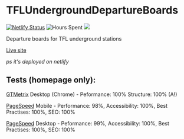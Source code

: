 ﻿# TFLUndergroundDepartureBoards
[![Netlify Status](https://api.netlify.com/api/v1/badges/50cec1ab-9594-4ab3-a4ef-97812f5371bc/deploy-status)](https://app.netlify.com/sites/tflundergrounddepartures/deploys) ![Hours Spent](https://img.shields.io/badge/Hours%20spent%20coding-3-brightgreen) [![](https://shields.tosdr.org/en_7734.svg)](https://tosdr.org/en/service/7734)

Departure boards for TFL underground stations

[Live site](https://tflundergrounddepartures.deveroonie.xyz/)

*ps it's deployed on netlify*

## Tests (homepage only):
[GTMetrix](https://gtmetrix.com/) Desktop (Chrome) - Peformance: 100% Structure: 100% (A!)

[PageSpeed](https://pagespeed.web.dev) Mobile - Performance: 98%, Accessibility: 100%, Best Practises: 100%, SEO: 100%

[PageSpeed](https://pagespeed.web.dev) Desktop - Peformance: 99%, Accessibility: 100%, Best Practises: 100%, SEO: 100%
